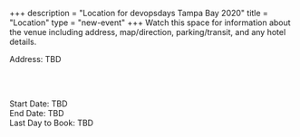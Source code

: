 +++
description = "Location for devopsdays Tampa Bay 2020"
title = "Location"
type = "new-event"
+++
Watch this space for information about the venue including address, map/direction, parking/transit, and any hotel details.

<!-- Uncomment this only if you have set the coordinates for your location in the config yaml. Get Latitude and Longitude of a Point: http://itouchmap.com/latlong.html -->

<!-- {{< event_map >}} --> 

<!-- <img width="500px" alt="DevOpsDays Philadelphia 2019" src="/events/2019-philadelphia/location/chf.jpg"/> -->

Address: TBD

<br>
<br>

Start Date: TBD<br>
End Date: TBD<br>
Last Day to Book: TBD